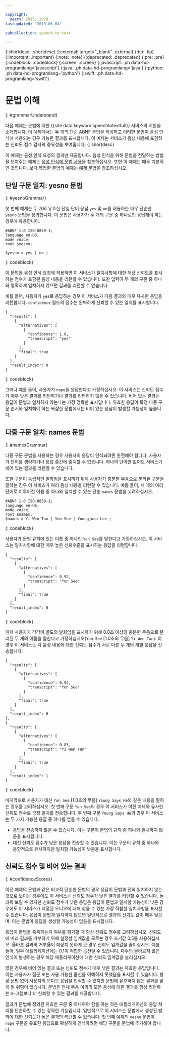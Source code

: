 ```yaml
---

copyright:
  years: 2015, 2019
lastupdated: "2019-06-04"

subcollection: speech-to-text

---
```


{:shortdesc: .shortdesc}
{:external: target="_blank" .external}
{:tip: .tip}
{:important: .important}
{:note: .note}
{:deprecated: .deprecated}
{:pre: .pre}
{:codeblock: .codeblock}
{:screen: .screen}
{:javascript: .ph data-hd-programlang='javascript'}
{:java: .ph data-hd-programlang='java'}
{:python: .ph data-hd-programlang='python'}
{:swift: .ph data-hd-programlang='swift'}

# 문법 이해
{: #grammarUnderstand}

다음 예제는 문법에 대한 {{site.data.keyword.speechtotextfull}} 서비스의 지원을 소개합니다. 이 예제에서는 두 개의 단순 ABNF 문법을 작성하고 이러한 문법이 음성 인식에 사용되는 경우 가능한 결과를 표시합니다. 이 예제는 서비스가 음성 내용에 포함하는 신뢰도 점수 검사의 중요성을 보여줍니다.
{: shortdesc}

이 예제는 음성 인식 요청의 결과만 제공합니다. 음성 인식을 위해 문법을 전달하는 방법을 보여주는 예제는 [음성 인식에 문법 사용](/docs/services/speech-to-text?topic=speech-to-text-grammarUse)을 참조하십시오. 또한 이 예제는 매우 기본적인 것입니다. 보다 복잡한 문법의 예제는 [예제 문법](/docs/services/speech-to-text?topic=speech-to-text-grammarExamples)을 참조하십시오.

## 단일 구문 일치: yesno 문법
{: #yesnoGrammar}

첫 번째 예제는 두 개의 유효한 단일 단어 응답 `yes` 및 `no`를 허용하는 매우 단순한 `yesno` 문법을 정의합니다. 이 문법은 사용자가 두 개의 구문 중 하나로만 응답해야 하는 경우에 유용합니다.

```
#ABNF 1.0 ISO-8859-1;
language en-US;
mode voice;
root $yesno;

$yesno = yes | no ;
```
{: codeblock}

이 문법을 음성 인식 요청에 적용하면 이 서비스가 일치사항에 대한 해당 신뢰도를 표시하는 점수가 포함된 음성 내용을 리턴할 수 있습니다. 또한 입력이 두 개의 구문 중 하나와 명확하게 일치하지 않으면 결과를 리턴할 수 없습니다.

예를 들어, 사용자가 `yes`로 응답하는 경우 이 서비스가 다음 결과와 매우 유사한 응답을 리턴합니다. `confidence` 필드의 점수는 완벽하게 신뢰할 수 있는 일치를 표시합니다.

```
{
  "results": [
    {
      "alternatives": [
        {
          "confidence": 1.0,
          "transcript": "yes"
        }
      ],
      "final": true
    }
  ],
  "result_index": 0
}
```
{: codeblock}

그러나 예를 들어, 사용자가 `nope`을 응답한다고 가정하십시오. 이 서비스는 신뢰도 점수가 매우 낮은 결과를 리턴하거나 결과를 리턴하지 않을 수 있습니다. 비어 있는 결과는 응답이 문법과 일치하지 않는다는 가장 명확한 표시입니다. 유효한 응답이 특정 다중 구문 순서와 일치해야 하는 복잡한 문법에서는 비어 있는 응답이 발생할 가능성이 높습니다.

## 다중 구문 일치: names 문법
{: #namesGrammar}

다중 구문 문법을 사용하는 경우 사용자의 응답이 인식되려면 완전해야 합니다. 사용자가 단어를 생략하거나 응답 중간에 중지할 수 없습니다. 하나의 단어만 없어도 서비스가 비어 있는 결과를 리턴할 수 있습니다.

또한 구문이 독립적인 발화임을 표시하기 위해 사용자가 충분한 무음으로 분리된 구문을 말하는 경우 이 서비스가 여러 음성 내용을 리턴할 수 있습니다. 예를 들어, 세 개의 여러 단어로 이루어진 이름 중 하나와 일치할 수 있는 단순 `names` 문법을 고려하십시오.

```
#ABNF 1.0 ISO-8859-1;
language en-US;
mode voice;
root $names;
$names = Yi Wen Tan | Yon See | Youngjoon Lee ;
```
{: codeblock}

사용자가 문법 규칙에 있는 이름 중 하나인 `Yon See`를 말한다고 가정하십시오. 이 서비스는 일치사항에 대한 매우 높은 신뢰수준을 표시하는 응답을 리턴합니다.

```
{
  "results": [
    {
      "alternatives": [
        {
          "confidence": 0.92,
          "transcript": "Yon See"
        }
      ],
      "final": true
    }
  ],
  "result_index": 0
}
```
{: codeblock}

이제 사용자가 각각이 별도의 발화임을 표시하기 위해 0.8초 이상의 충분한 무음으로 분리된 두 개의 이름을 말한다고 가정하십시오(`Yon See` [1.0초의 무음] `Yi Wen Tan`). 이 경우 이 서비스는 각 음성 내용에 대한 신뢰도 점수가 서로 다른 두 개의 개별 응답을 전송합니다.

```
{
  "results": [
    {
      "alternatives": [
        {
          "confidence": 0.92,
          "transcript": "Yon See"
        }
      ],
      "final": true
    }
  ],
  "result_index": 0
},
{
  "results": [
    {
      "alternatives": [
        {
          "confidence": 0.83,
          "transcript": "Yi Wen Tan"
        }
      ],
      "final": true
    }
  ],
  "result_index": 1
}
```
{: codeblock}

마지막으로 사용자가 대신 `Yon See` [1.0초의 무음] `Young Says He`와 같은 내용을 말하는 경우를 고려하십시오. 첫 번째 구문 `Yon See`의 경우 이 서비스가 이전 예제와 유사한 신뢰도 정수로 긍정 일치를 전송합니다. 두 번째 구문 `Young Says He`의 경우 이 서비스는 두 가지 가능한 응답 중 하나를 얻을 수 있습니다.

-   응답을 전송하지 않을 수 있습니다. 이는 구문이 문법의 규칙 중 하나와 일치하지 않음을 표시합니다.
-   대신 신뢰도 점수가 낮은 응답을 전송할 수 있습니다. 이는 구문이 규칙 중 하나와 음향적으로 유사하지만 일치할 가능성이 낮음을 표시합니다.

## 신뢰도 점수 및 비어 있는 결과
{: #confidenceScores}

이전 예제의 문법과 같은 비교적 단순한 문법의 경우 응답이 문법과 전혀 일치하지 않는 것으로 보이는 경우에도 이 서비스는 신뢰도 점수가 낮은 결과를 리턴할 수 있습니다. 놀라워 보일 수 있지만 신뢰도 점수가 낮은 응답은 응답이 문법과 일치할 가능성이 낮은 경우에도 이 서비스가 지정된 오디오에 대해 찾을 수 있는 가장 적합한 일치사항을 표시할 수 있습니다. 응답이 문법과 일치하지 않으면 일반적으로 결과의 신뢰도 값이 매우 낮으며, 이는 문법이 응답을 생성할 가능성이 없음을 표시합니다.

응답이 문법을 충족하는지 여부를 평가할 때 항상 신뢰도 점수를 고려하십시오. 신뢰도에 따라 결과를 거부하기 위해 설정할 임계값을 모르는 경우 초기값 0.5를 사용하십시오. 올바른 결과의 거부율이 예상치 못하게 큰 경우 신뢰도 임계값을 줄이십시오. 예를 들어, 일부 애플리케이션에는 0.1이 적합한 옵션일 수 있습니다. 다수의 올바르지 않은 인식이 발생하는 경우 해당 애플리케이션에 대한 신뢰도 임계값을 늘리십시오.

많은 경우에 비어 있는 결과 또는 신뢰도 점수가 매우 낮은 결과는 유효한 응답입니다. 이는 사용자가 질문 또는 사용 가능한 옵션을 이해하지 못했음을 표시할 수 있습니다. 항상 문법 없이 사용자의 오디오 응답을 인식할 수 있지만 문법에 유효하지 않은 결과를 얻게 될 위험이 있습니다. 문법은 전체 무음 이외의 모든 음성에 대한 결과를 항상 리턴하는 n-그램보다 더 신뢰할 수 있는 결과를 제공합니다.

결과가 문법에 정의된 유효한 구문 중 하나여야 함을 아는 것은 애플리케이션의 응답 처리를 단순화할 수 있는 강력한 기능입니다. 일반적으로 이 서비스는 문법에서 생성된 발화에 대한 신뢰도가 높은 결과만 리턴할 수 있습니다. 첫 번째 예제의 `yesno` 문법이 `nope` 구문을 유효한 응답으로 확실하게 인식하려면 해당 구문을 문법에 추가해야 합니다.
